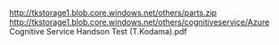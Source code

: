 http://tkstorage1.blob.core.windows.net/others/parts.zip
http://tkstorage1.blob.core.windows.net/others/cognitiveservice/Azure Cognitive Service Handson Test (T.Kodama).pdf



